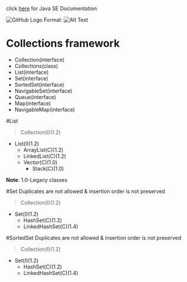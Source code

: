 click [here](http://docs.oracle.com/javase/7/docs/index.html) for Java SE Documentation

![GitHub Logo](/images/Hierarchy.png)
Format: ![Alt Text](url)

Collections framework
=====================
* Collection(interface)
* Collections(class)
* List(interface)
* Set(interface)
* SortedSet(interface)
* NavigableSet(interface)
* Queue(interface)
* Map(interface)
* NavigableMap(interface)

#List

>Collection(I)(1.2)
* List(I)(1.2)
  * ArrayList(C)(1.2)
  * LinkedList(C)(1.2)
  * Vector(C)(1.0)
	* Stack(C)(1.0)
	
**Note**: 1.0-Legacy classes

#Set
Duplicates are not allowed & insertion order is not preserved

>Collection(I)(1.2)
* Set(I)(1.2)
  * HashSet(C)(1.2)
  * LinkedHashSet(C)(1.4)
  
#SortedSet
Duplicates are not allowed & insertion order is not preserved

>Collection(I)(1.2)
* Set(I)(1.2)
  * HashSet(C)(1.2)
  * LinkedHashSet(C)(1.4)
 


